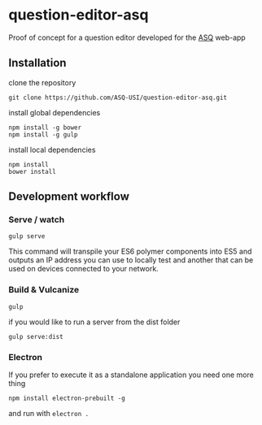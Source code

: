 # question-editor-asq

Proof of concept for a question editor developed for the [ASQ](http://asq.inf.usi.ch/) web-app

Installation
-------------

clone the repository

`git clone https://github.com/ASQ-USI/question-editor-asq.git`

install global dependencies

```
npm install -g bower
npm install -g gulp  
```

install local dependencies

```
npm install
bower install
```


## Development workflow

### Serve / watch

```
gulp serve
```
This command will transpile your ES6 polymer components into ES5 and outputs an IP address you can use to locally test and another that can be used on devices connected to your network.



### Build & Vulcanize

```
gulp

```
if you would like to run a server from the dist folder
```
gulp serve:dist
```


### Electron
If you prefer to execute it as a standalone application you need one more thing

```
npm install electron-prebuilt -g
```

and run with
`electron .`
